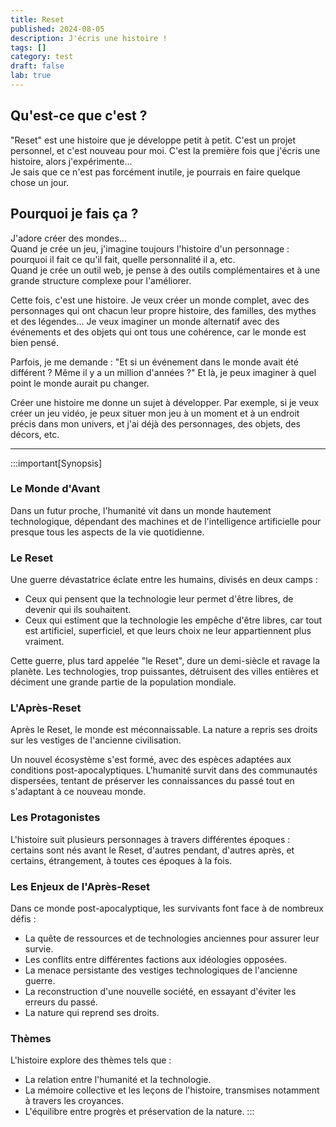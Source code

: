 ```yaml
---
title: Reset
published: 2024-08-05
description: J'écris une histoire !
tags: []
category: test
draft: false
lab: true
---
```


## Qu'est-ce que c'est ?

"Reset" est une histoire que je développe petit à petit. C'est un projet personnel, et c'est nouveau pour moi. C'est la première fois que j'écris une histoire, alors j'expérimente...
<br/>
Je sais que ce n'est pas forcément inutile, je pourrais en faire quelque chose un jour.

## Pourquoi je fais ça ?

J'adore créer des mondes...
<br/>
Quand je crée un jeu, j'imagine toujours l'histoire d'un personnage : pourquoi il fait ce qu'il fait, quelle personnalité il a, etc.
<br/>
Quand je crée un outil web, je pense à des outils complémentaires et à une grande structure complexe pour l'améliorer.

Cette fois, c'est une histoire. Je veux créer un monde complet, avec des personnages qui ont chacun leur propre histoire, des familles, des mythes et des légendes...
Je veux imaginer un monde alternatif avec des événements et des objets qui ont tous une cohérence, car le monde est bien pensé.

Parfois, je me demande : "Et si un événement dans le monde avait été différent ? Même il y a un million d'années ?" Et là, je peux imaginer à quel point le monde aurait pu changer.

Créer une histoire me donne un sujet à développer. Par exemple, si je veux créer un jeu vidéo, je peux situer mon jeu à un moment et à un endroit précis dans mon univers, et j'ai déjà des personnages, des objets, des décors, etc.
<br/>

<!-- ## Synopsis -->

---

:::important[Synopsis]
### Le Monde d'Avant

Dans un futur proche, l'humanité vit dans un monde hautement technologique, dépendant des machines et de l'intelligence artificielle pour presque tous les aspects de la vie quotidienne.

### Le Reset

Une guerre dévastatrice éclate entre les humains, divisés en deux camps :
- Ceux qui pensent que la technologie leur permet d'être libres, de devenir qui ils souhaitent.
- Ceux qui estiment que la technologie les empêche d'être libres, car tout est artificiel, superficiel, et que leurs choix ne leur appartiennent plus vraiment.

Cette guerre, plus tard appelée "le Reset", dure un demi-siècle et ravage la planète. Les technologies, trop puissantes, détruisent des villes entières et déciment une grande partie de la population mondiale.

### L'Après-Reset

Après le Reset, le monde est méconnaissable. La nature a repris ses droits sur les vestiges de l'ancienne civilisation.

Un nouvel écosystème s'est formé, avec des espèces adaptées aux conditions post-apocalyptiques. L'humanité survit dans des communautés dispersées, tentant de préserver les connaissances du passé tout en s'adaptant à ce nouveau monde.

### Les Protagonistes

L'histoire suit plusieurs personnages à travers différentes époques : certains sont nés avant le Reset, d'autres pendant, d'autres après, et certains, étrangement, à toutes ces époques à la fois.

### Les Enjeux de l'Après-Reset

Dans ce monde post-apocalyptique, les survivants font face à de nombreux défis :
- La quête de ressources et de technologies anciennes pour assurer leur survie.
- Les conflits entre différentes factions aux idéologies opposées.
- La menace persistante des vestiges technologiques de l'ancienne guerre.
- La reconstruction d'une nouvelle société, en essayant d'éviter les erreurs du passé.
- La nature qui reprend ses droits.

### Thèmes

L'histoire explore des thèmes tels que :
- La relation entre l'humanité et la technologie.
- La mémoire collective et les leçons de l'histoire, transmises notamment à travers les croyances.
- L'équilibre entre progrès et préservation de la nature.
:::


